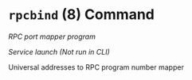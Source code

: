 # `rpcbind` (8) Command

*RPC port mapper program*

*Service launch (Not run in CLI)*

Universal addresses to RPC program number mapper